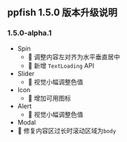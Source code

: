 ## ppfish 1.5.0 版本升级说明

### 1.5.0-alpha.1

- Spin
  - 🔨 调整内容左对齐为水平垂直居中
  - 🎊 新增 `TextLoading` API
- Slider
  - 🔨 视觉小幅调整色值
- Icon
  - 🎊 增加可用图标
- Alert
  - 🔨 视觉小幅调整色值
- Modal
 - 🐛 修复内容区过长时滚动区域为`body`
